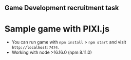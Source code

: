 ## Game Development recruitment task

# Sample game with PIXI.js

* You can run game with `npm install` > `npm start` and visit `http://localhost:7474`.
* Working with node >16.16.0 (npm 8.11.0)